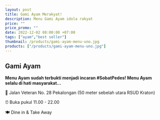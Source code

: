 ```yaml
---
layout: post
title: Gami Ayam Merakyat!
description: Menu Gami Ayam idola rakyat
price: ""
price_promo: ""
date: 2022-12-02 08:00:00 +07:00
tags: ["ayam","best seller"]
thumbnail: /products/gami-ayam-menu-uno.jpg
products: ["/products/gami-ayam-menu-uno.jpg"]
---
```


## Gami Ayam ##

**Menu Ayam sudah terbukti menjadi incaran #SobatPedes! Menu Ayam selalu di hati masyarakat...**

📍 Jalan Veteran No. 28 Pekalongan (50 meter sebelah utara RSUD Kraton)

⏰ Buka pukul 11.00 - 22.00

🍽 Dine in & Take Away
